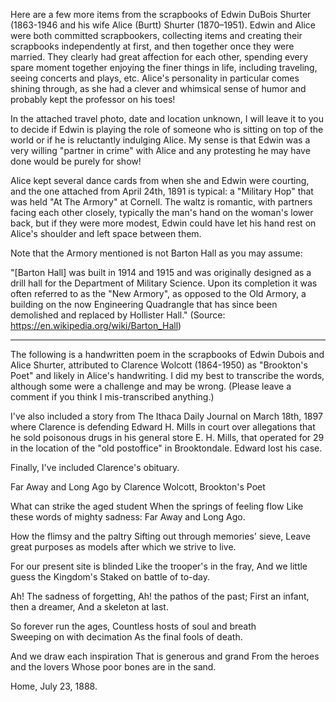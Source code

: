    
Here are a few more items from the scrapbooks of Edwin DuBois Shurter (1863-1946 and his wife Alice (Burtt) Shurter (1870–1951). Edwin and Alice were both committed scrapbookers, collecting items and creating their scrapbooks independently at first, and then together once they were married. They clearly had great affection for each other, spending every spare moment together enjoying the finer things in life, including traveling, seeing concerts and plays, etc. Alice's personality in particular comes shining through, as she had a clever and whimsical sense of humor and probably kept the professor on his toes!

In the attached travel photo, date and location unknown, I will leave it to you to decide if Edwin is playing the role of someone who is sitting on top of the world or if he is reluctantly indulging Alice. My sense is that Edwin was a very willing "partner in crime" with Alice and any protesting he may have done would be purely for show!


Alice kept several dance cards from when she and Edwin were courting, and the one attached from April 24th, 1891 is typical: a "Military Hop" that was held "At The Armory" at Cornell. 
The waltz is romantic, with partners facing each other closely, typically the man's hand on the woman's lower back, but if they were more modest, Edwin could have let his hand rest on Alice's shoulder and left space between them. 

Note that the Armory mentioned is not Barton Hall as you may assume:
    
"[Barton Hall] was built in 1914 and 1915 and was originally designed as a drill hall for the Department of Military Science. Upon its completion it was often referred to as the "New Armory", as opposed to the Old Armory, a building on the now Engineering Quadrangle that has since been demolished and replaced by Hollister Hall." (Source: https://en.wikipedia.org/wiki/Barton_Hall)      
      

----
The following is a handwritten poem in the scrapbooks of Edwin Dubois and Alice Shurter, attributed to Clarence Wolcott (1864-1950) as "Brookton's Poet" and likely in Alice's handwriting. I did my best to transcribe the words, although some were a challenge and may be wrong. (Please leave a comment if you think I mis-transcribed anything.)

I've also included a story from The Ithaca Daily Journal on March 18th, 1897 where Clarence is defending Edward H. Mills in court over allegations that he sold poisonous drugs in his general store E. H. Mills, that operated for 29 in the location of the "old postoffice" in Brooktondale. Edward lost his case.

Finally, I've included Clarence's obituary.

Far Away and Long Ago 
by Clarence Wolcott, Brookton's Poet

What can strike the aged student
When the springs of feeling flow 
Like these words of mighty sadness:
Far Away and Long Ago.

How the flimsy and the paltry
Sifting out through memories' sieve,
Leave great purposes as models
after which we strive to live.

For our present site is blinded
Like the trooper's in the fray,
And we little guess the Kingdom's
Staked on battle of to-day.

Ah! The sadness of forgetting,
Ah! the pathos of the past;
First an infant, then a dreamer, 
And a skeleton at last.

So forever run the ages,
Countless hosts of soul and breath      
Sweeping on with decimation
As the final fools of death.

And we draw each inspiration
That is generous and grand
From the heroes and the lovers
Whose poor bones are in the sand.  
      
Home, July 23, 1888.